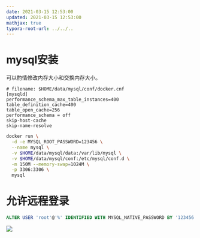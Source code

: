```yaml
---
date: 2021-03-15 12:53:00
updated: 2021-03-15 12:53:00
mathjax: true
typora-root-url: ../../..
---
```


# mysql安装

可以酌情修改内存大小和交换内存大小。

```shell
# filename: $HOME/data/mysql/conf/docker.cnf
[mysqld]
performance_schema_max_table_instances=400
table_definition_cache=400
table_open_cache=256
performance_schema = off
skip-host-cache
skip-name-resolve
```

```sh
docker run \
  -d -e MYSQL_ROOT_PASSWORD=123456 \
  --name mysql \
  -v $HOME/data/mysql/data:/var/lib/mysql \
  -v $HOME/data/mysql/conf:/etc/mysql/conf.d \
  -m 150M --memory-swap=1024M \
  -p 3306:3306 \
  mysql
```

# 允许远程登录

```sql
ALTER USER 'root'@'%' IDENTIFIED WITH MYSQL_NATIVE_PASSWORD BY '123456';
```



![](/images/image-2021-04-09-16.25.42.031.png)

